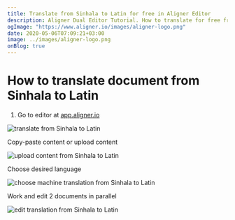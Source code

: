 ```yaml
---
title: Translate from Sinhala to Latin for free in Aligner Editor
description: Aligner Dual Editor Tutorial. How to translate for free from Sinhala to Latin. Aligner is multilingual document management platform. 
ogImage: "https://www.aligner.io/images/aligner-logo.png"
date: 2020-05-06T07:09:21+03:00
image: ../images/aligner-logo.png
onBlog: true
---
```


# How to translate document from Sinhala to Latin

1. Go to editor at [app.aligner.io](https://app.aligner.io "Aligner App web page")

![translate from Sinhala to Latin](../aligner-blank-editor.png "translate from Sinhala to Latin")

Copy-paste content or upload content

![upload content from Sinhala to Latin](../aligner-uploaded-document.png "upload content from Sinhala to Latin")

Choose desired language

![choose machine translation from Sinhala to Latin](../aligner-language-dropdown.png "choose machine translation from Sinhala to Latin")

Work and edit 2 documents in parallel

![edit translation from Sinhala to Latin](../aligner-double-sitded-editor.png "edit translation from Sinhala to Latin")

